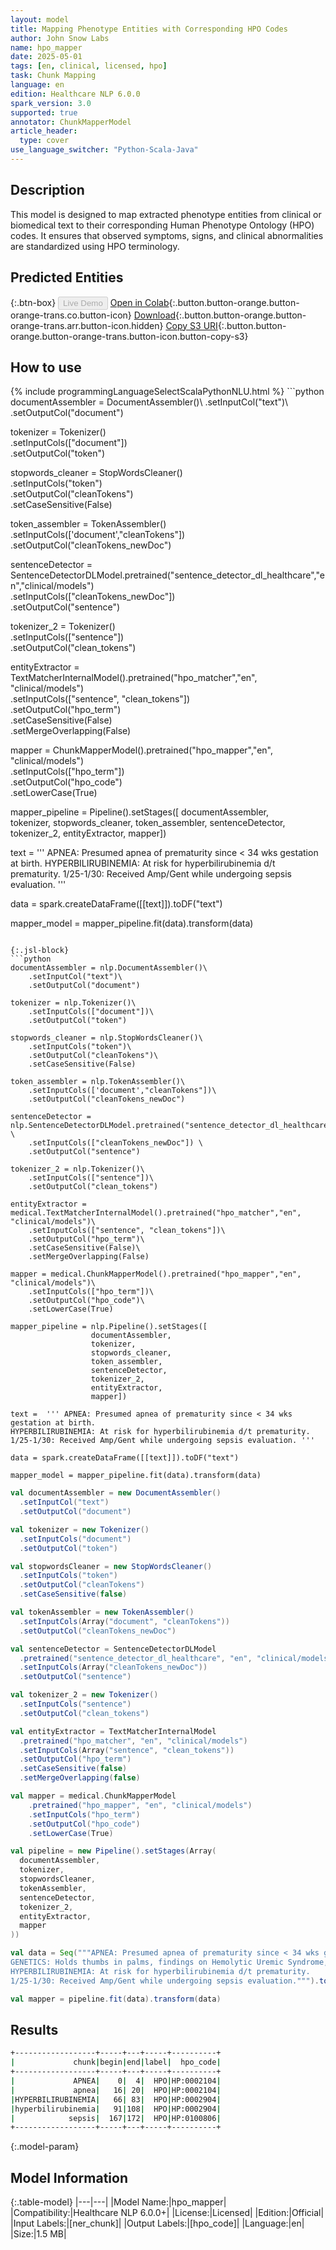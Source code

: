 ```yaml
---
layout: model
title: Mapping Phenotype Entities with Corresponding HPO Codes
author: John Snow Labs
name: hpo_mapper
date: 2025-05-01
tags: [en, clinical, licensed, hpo]
task: Chunk Mapping
language: en
edition: Healthcare NLP 6.0.0
spark_version: 3.0
supported: true
annotator: ChunkMapperModel
article_header:
  type: cover
use_language_switcher: "Python-Scala-Java"
---
```


## Description

This model is designed to map extracted phenotype entities from clinical or biomedical text to their corresponding Human Phenotype Ontology (HPO) codes. It ensures that observed symptoms, signs, and clinical abnormalities are standardized using HPO terminology.

## Predicted Entities



{:.btn-box}
<button class="button button-orange" disabled>Live Demo</button>
[Open in Colab](https://colab.research.google.com/github/JohnSnowLabs/spark-nlp-workshop/blob/master/healthcare-nlp/06.0.Chunk_Mapping.ipynb){:.button.button-orange.button-orange-trans.co.button-icon}
[Download](https://s3.amazonaws.com/auxdata.johnsnowlabs.com/clinical/models/hpo_mapper_en_6.0.0_3.0_1746106791365.zip){:.button.button-orange.button-orange-trans.arr.button-icon.hidden}
[Copy S3 URI](s3://auxdata.johnsnowlabs.com/clinical/models/hpo_mapper_en_6.0.0_3.0_1746106791365.zip){:.button.button-orange.button-orange-trans.button-icon.button-copy-s3}

## How to use



<div class="tabs-box" markdown="1">
{% include programmingLanguageSelectScalaPythonNLU.html %}
```python
documentAssembler = DocumentAssembler()\
    .setInputCol("text")\
    .setOutputCol("document")

tokenizer = Tokenizer()\
    .setInputCols(["document"])\
    .setOutputCol("token")

stopwords_cleaner = StopWordsCleaner()\
    .setInputCols("token")\
    .setOutputCol("cleanTokens")\
    .setCaseSensitive(False)

token_assembler = TokenAssembler()\
    .setInputCols(['document',"cleanTokens"])\
    .setOutputCol("cleanTokens_newDoc")

sentenceDetector = SentenceDetectorDLModel.pretrained("sentence_detector_dl_healthcare","en","clinical/models") \
    .setInputCols(["cleanTokens_newDoc"]) \
    .setOutputCol("sentence") 

tokenizer_2 = Tokenizer()\
    .setInputCols(["sentence"])\
    .setOutputCol("clean_tokens")

entityExtractor = TextMatcherInternalModel().pretrained("hpo_matcher","en", "clinical/models")\
    .setInputCols(["sentence", "clean_tokens"])\
    .setOutputCol("hpo_term")\
    .setCaseSensitive(False)\
    .setMergeOverlapping(False)

mapper = ChunkMapperModel().pretrained("hpo_mapper","en", "clinical/models")\
    .setInputCols(["hpo_term"])\
    .setOutputCol("hpo_code")\
    .setLowerCase(True)

mapper_pipeline = Pipeline().setStages([
                  documentAssembler,                  
                  tokenizer,
                  stopwords_cleaner,
                  token_assembler,
                  sentenceDetector,
                  tokenizer_2,
                  entityExtractor,
                  mapper])

text =  ''' APNEA: Presumed apnea of prematurity since < 34 wks gestation at birth.
HYPERBILIRUBINEMIA: At risk for hyperbilirubinemia d/t prematurity. 
1/25-1/30: Received Amp/Gent while undergoing sepsis evaluation. '''

data = spark.createDataFrame([[text]]).toDF("text")
 
mapper_model = mapper_pipeline.fit(data).transform(data)
```

{:.jsl-block}
```python
documentAssembler = nlp.DocumentAssembler()\
    .setInputCol("text")\
    .setOutputCol("document")

tokenizer = nlp.Tokenizer()\
    .setInputCols(["document"])\
    .setOutputCol("token")

stopwords_cleaner = nlp.StopWordsCleaner()\
    .setInputCols("token")\
    .setOutputCol("cleanTokens")\
    .setCaseSensitive(False)

token_assembler = nlp.TokenAssembler()\
    .setInputCols(['document',"cleanTokens"])\
    .setOutputCol("cleanTokens_newDoc")

sentenceDetector = nlp.SentenceDetectorDLModel.pretrained("sentence_detector_dl_healthcare","en","clinical/models") \
    .setInputCols(["cleanTokens_newDoc"]) \
    .setOutputCol("sentence") 

tokenizer_2 = nlp.Tokenizer()\
    .setInputCols(["sentence"])\
    .setOutputCol("clean_tokens")

entityExtractor = medical.TextMatcherInternalModel().pretrained("hpo_matcher","en", "clinical/models")\
    .setInputCols(["sentence", "clean_tokens"])\
    .setOutputCol("hpo_term")\
    .setCaseSensitive(False)\
    .setMergeOverlapping(False)

mapper = medical.ChunkMapperModel().pretrained("hpo_mapper","en", "clinical/models")\
    .setInputCols(["hpo_term"])\
    .setOutputCol("hpo_code")\
    .setLowerCase(True)

mapper_pipeline = nlp.Pipeline().setStages([
                  documentAssembler,                  
                  tokenizer,
                  stopwords_cleaner,
                  token_assembler,
                  sentenceDetector,
                  tokenizer_2,
                  entityExtractor,
                  mapper])

text =  ''' APNEA: Presumed apnea of prematurity since < 34 wks gestation at birth.
HYPERBILIRUBINEMIA: At risk for hyperbilirubinemia d/t prematurity. 
1/25-1/30: Received Amp/Gent while undergoing sepsis evaluation. '''

data = spark.createDataFrame([[text]]).toDF("text")
 
mapper_model = mapper_pipeline.fit(data).transform(data)
```
```scala
val documentAssembler = new DocumentAssembler()
  .setInputCol("text")
  .setOutputCol("document")

val tokenizer = new Tokenizer()
  .setInputCols("document")
  .setOutputCol("token")

val stopwordsCleaner = new StopWordsCleaner()
  .setInputCols("token")
  .setOutputCol("cleanTokens")
  .setCaseSensitive(false)

val tokenAssembler = new TokenAssembler()
  .setInputCols(Array("document", "cleanTokens"))
  .setOutputCol("cleanTokens_newDoc")

val sentenceDetector = SentenceDetectorDLModel
  .pretrained("sentence_detector_dl_healthcare", "en", "clinical/models")
  .setInputCols(Array("cleanTokens_newDoc"))
  .setOutputCol("sentence")

val tokenizer_2 = new Tokenizer()
  .setInputCols("sentence")
  .setOutputCol("clean_tokens")

val entityExtractor = TextMatcherInternalModel
  .pretrained("hpo_matcher", "en", "clinical/models")
  .setInputCols(Array("sentence", "clean_tokens"))
  .setOutputCol("hpo_term")
  .setCaseSensitive(false)
  .setMergeOverlapping(false)

val mapper = medical.ChunkMapperModel
    .pretrained("hpo_mapper", "en", "clinical/models")
    .setInputCols("hpo_term")
    .setOutputCol("hpo_code")
    .setLowerCase(True)

val pipeline = new Pipeline().setStages(Array(
  documentAssembler,
  tokenizer,
  stopwordsCleaner,
  tokenAssembler,
  sentenceDetector,
  tokenizer_2,
  entityExtractor,
  mapper
))

val data = Seq("""APNEA: Presumed apnea of prematurity since < 34 wks gestation at birth.
GENETICS: Holds thumbs in palms, findings on Hemolytic Uremic Syndrome, history of meconium plugs.
HYPERBILIRUBINEMIA: At risk for hyperbilirubinemia d/t prematurity. 
1/25-1/30: Received Amp/Gent while undergoing sepsis evaluation.""").toDF("text")

val mapper = pipeline.fit(data).transform(data)
```
</div>

## Results

```bash
+------------------+-----+---+-----+----------+
|             chunk|begin|end|label|  hpo_code|
+------------------+-----+---+-----+----------+
|             APNEA|    0|  4|  HPO|HP:0002104|
|             apnea|   16| 20|  HPO|HP:0002104|
|HYPERBILIRUBINEMIA|   66| 83|  HPO|HP:0002904|
|hyperbilirubinemia|   91|108|  HPO|HP:0002904|
|            sepsis|  167|172|  HPO|HP:0100806|
+------------------+-----+---+-----+----------+
```

{:.model-param}
## Model Information

{:.table-model}
|---|---|
|Model Name:|hpo_mapper|
|Compatibility:|Healthcare NLP 6.0.0+|
|License:|Licensed|
|Edition:|Official|
|Input Labels:|[ner_chunk]|
|Output Labels:|[hpo_code]|
|Language:|en|
|Size:|1.5 MB|
